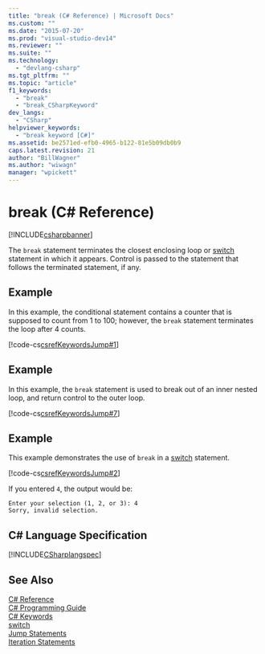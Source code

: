```yaml
---
title: "break (C# Reference) | Microsoft Docs"
ms.custom: ""
ms.date: "2015-07-20"
ms.prod: "visual-studio-dev14"
ms.reviewer: ""
ms.suite: ""
ms.technology: 
  - "devlang-csharp"
ms.tgt_pltfrm: ""
ms.topic: "article"
f1_keywords: 
  - "break"
  - "break_CSharpKeyword"
dev_langs: 
  - "CSharp"
helpviewer_keywords: 
  - "break keyword [C#]"
ms.assetid: be2571ed-efb0-4965-b122-81e5b09db0b9
caps.latest.revision: 21
author: "BillWagner"
ms.author: "wiwagn"
manager: "wpickett"
---
```

# break (C# Reference)
[!INCLUDE[csharpbanner](../../../includes/csharpbanner.md)]

The `break` statement terminates the closest enclosing loop or [switch](../../../csharp/language-reference/keywords/switch.md) statement in which it appears. Control is passed to the statement that follows the terminated statement, if any.  
  
## Example  
 In this example, the conditional statement contains a counter that is supposed to count from 1 to 100; however, the `break` statement terminates the loop after 4 counts.  
  
 [!code-cs[csrefKeywordsJump#1](../../../csharp/language-reference/keywords/codesnippet/csharp/break_1.cs)]  
  
## Example  
 In this example, the `break` statement is used to break out of an inner nested loop, and return control to the outer loop.  
  
 [!code-cs[csrefKeywordsJump#7](../../../csharp/language-reference/keywords/codesnippet/csharp/break_2.cs)]  
  
## Example  
 This example demonstrates the use of `break` in a [switch](../../../csharp/language-reference/keywords/switch.md) statement.  
  
 [!code-cs[csrefKeywordsJump#2](../../../csharp/language-reference/keywords/codesnippet/csharp/break_3.cs)]  
  
 If you entered `4`, the output would be:  
  
```  
Enter your selection (1, 2, or 3): 4  
Sorry, invalid selection.  
```  
  
## C# Language Specification  
 [!INCLUDE[CSharplangspec](../../../includes/csharplangspec-md.md)]  
  
## See Also  
 [C# Reference](../../../csharp/language-reference/index.md)   
 [C# Programming Guide](../../../csharp/programming-guide/index.md)   
 [C# Keywords](../../../csharp/language-reference/keywords/index.md)   
 [switch](../../../csharp/language-reference/keywords/switch.md)   
 [Jump Statements](../../../csharp/language-reference/keywords/jump-statements.md)   
 [Iteration Statements](../../../csharp/language-reference/keywords/iteration-statements.md)